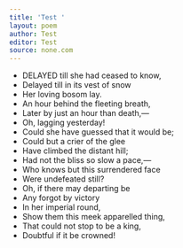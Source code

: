 ```yaml
---
title: 'Test '
layout: poem
author: Test
editor: Test
source: none.com
---
```


* DELAYED till she had ceased to know,
* Delayed till in its vest of snow
* Her loving bosom lay.
* An hour behind the fleeting breath,
* Later by just an hour than death,—
* Oh, lagging yesterday!
* Could she have guessed that it would be;
* Could but a crier of the glee
* Have climbed the distant hill;
* Had not the bliss so slow a pace,—
* Who knows but this surrendered face
* Were undefeated still?
* Oh, if there may departing be
* Any forgot by victory
* In her imperial round,
* Show them this meek apparelled thing,
* That could not stop to be a king,
* Doubtful if it be crowned!